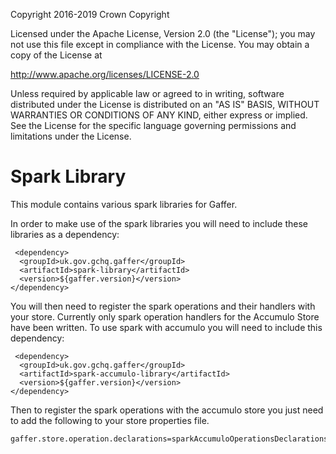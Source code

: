 Copyright 2016-2019 Crown Copyright

Licensed under the Apache License, Version 2.0 (the "License");
you may not use this file except in compliance with the License.
You may obtain a copy of the License at

  http://www.apache.org/licenses/LICENSE-2.0

Unless required by applicable law or agreed to in writing, software
distributed under the License is distributed on an "AS IS" BASIS,
WITHOUT WARRANTIES OR CONDITIONS OF ANY KIND, either express or implied.
See the License for the specific language governing permissions and
limitations under the License.


Spark Library
============
This module contains various spark libraries for Gaffer.

In order to make use of the spark libraries you will need to include these libraries as a dependency:

```
 <dependency>
  <groupId>uk.gov.gchq.gaffer</groupId>
  <artifactId>spark-library</artifactId>
  <version>${gaffer.version}</version>
</dependency>
```

You will then need to register the spark operations and their handlers with your store.
Currently only spark operation handlers for the Accumulo Store have been written.
To use spark with accumulo you will need to include this dependency:
```
 <dependency>
  <groupId>uk.gov.gchq.gaffer</groupId>
  <artifactId>spark-accumulo-library</artifactId>
  <version>${gaffer.version}</version>
</dependency>
```

Then to register the spark operations with the accumulo store you just need
to add the following to your store properties file.
```
gaffer.store.operation.declarations=sparkAccumuloOperationsDeclarations.json
```
